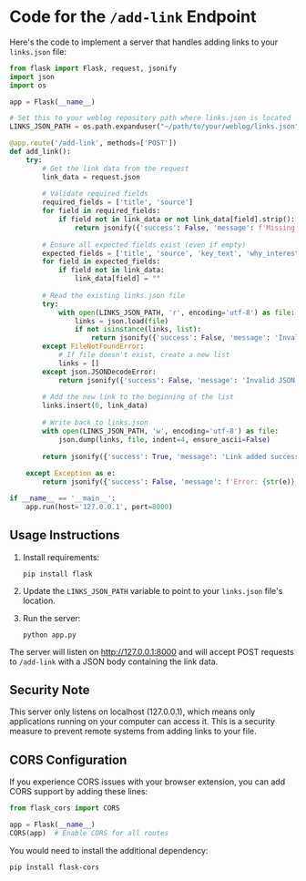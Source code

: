# Code for the `/add-link` Endpoint

Here's the code to implement a server that handles adding links to your `links.json` file:

```python
from flask import Flask, request, jsonify
import json
import os

app = Flask(__name__)

# Set this to your weblog repository path where links.json is located
LINKS_JSON_PATH = os.path.expanduser("~/path/to/your/weblog/links.json")

@app.route('/add-link', methods=['POST'])
def add_link():
    try:
        # Get the link data from the request
        link_data = request.json
        
        # Validate required fields
        required_fields = ['title', 'source']
        for field in required_fields:
            if field not in link_data or not link_data[field].strip():
                return jsonify({'success': False, 'message': f'Missing required field: {field}'}), 400
        
        # Ensure all expected fields exist (even if empty)
        expected_fields = ['title', 'source', 'key_text', 'why_interesting', 'screenshot']
        for field in expected_fields:
            if field not in link_data:
                link_data[field] = ""
        
        # Read the existing links.json file
        try:
            with open(LINKS_JSON_PATH, 'r', encoding='utf-8') as file:
                links = json.load(file)
                if not isinstance(links, list):
                    return jsonify({'success': False, 'message': 'Invalid links.json format'}), 500
        except FileNotFoundError:
            # If file doesn't exist, create a new list
            links = []
        except json.JSONDecodeError:
            return jsonify({'success': False, 'message': 'Invalid JSON in links.json'}), 500
        
        # Add the new link to the beginning of the list
        links.insert(0, link_data)
        
        # Write back to links.json
        with open(LINKS_JSON_PATH, 'w', encoding='utf-8') as file:
            json.dump(links, file, indent=4, ensure_ascii=False)
        
        return jsonify({'success': True, 'message': 'Link added successfully'})
    
    except Exception as e:
        return jsonify({'success': False, 'message': f'Error: {str(e)}'}), 500

if __name__ == '__main__':
    app.run(host='127.0.0.1', port=8000)
```

## Usage Instructions

1. Install requirements:
   ```
   pip install flask
   ```

2. Update the `LINKS_JSON_PATH` variable to point to your `links.json` file's location.

3. Run the server:
   ```
   python app.py
   ```

The server will listen on http://127.0.0.1:8000 and will accept POST requests to `/add-link` with a JSON body containing the link data.

## Security Note

This server only listens on localhost (127.0.0.1), which means only applications running on your computer can access it. This is a security measure to prevent remote systems from adding links to your file.

## CORS Configuration

If you experience CORS issues with your browser extension, you can add CORS support by adding these lines:

```python
from flask_cors import CORS

app = Flask(__name__)
CORS(app)  # Enable CORS for all routes
```

You would need to install the additional dependency:
```
pip install flask-cors
```
